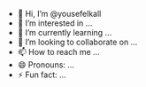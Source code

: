 - 👋 Hi, I’m @yousefelkall
- 👀 I’m interested in ...
- 🌱 I’m currently learning ...
- 💞️ I’m looking to collaborate on ...
- 📫 How to reach me ...
- 😄 Pronouns: ...
- ⚡ Fun fact: ...

<!---
yousefelkall/yousefelkall is a ✨ special ✨ repository because its `README.md` (this file) appears on your GitHub profile.
You can click the Preview link to take a look at your changes.
--->
